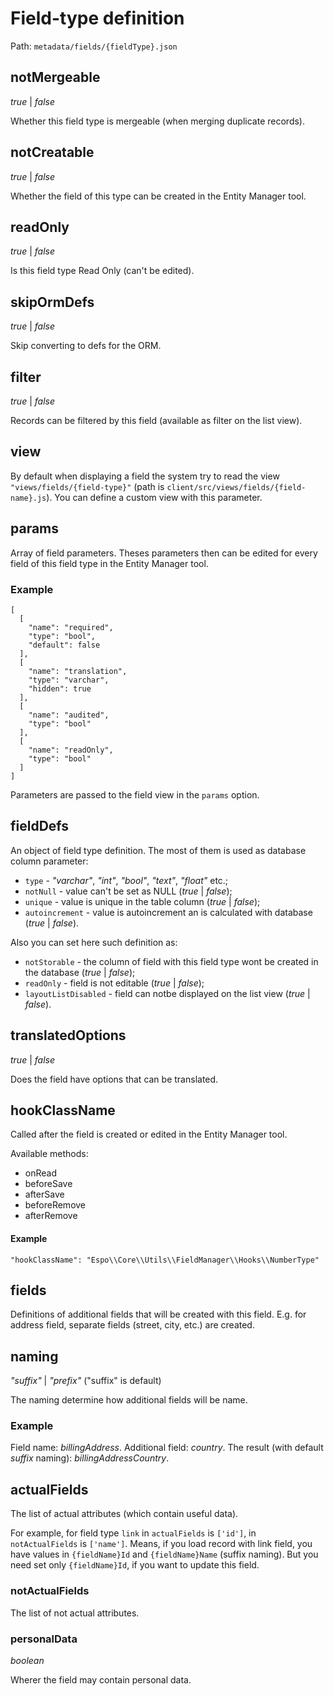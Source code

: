 # Field-type definition

Path: `metadata/fields/{fieldType}.json`

## notMergeable

_true_ | _false_

Whether this field type is mergeable (when merging duplicate records).

## notCreatable

_true_ | _false_

Whether the field of this type can be created in the Entity Manager tool.

## readOnly

_true_ | _false_

Is this field type Read Only (can't be edited).
 
## skipOrmDefs

_true_ | _false_

Skip converting to defs for the ORM.

## filter

_true_ | _false_

Records can be filtered by this field (available as filter on the list view). 

## view

By default when displaying a field the system try to read the view `"views/fields/{field-type}"` (path is `client/src/views/fields/{field-name}.js`). You can define a custom view with this parameter.

## params

Array of field parameters. Theses parameters then can be edited for every field of this field type in the Entity Manager tool.

### Example

```
[
  [
    "name": "required",
    "type": "bool",
    "default": false
  ],
  [
    "name": "translation",
    "type": "varchar",
    "hidden": true
  ],
  [
    "name": "audited",
    "type": "bool"
  ],
  [
    "name": "readOnly",
    "type": "bool"
  ]
]
```

Parameters are passed to the field view in the `params` option.

## fieldDefs

An object of field type definition. The most of them is used as database column parameter:
- `type` - _"varchar"_, _"int"_, _"bool"_, _"text"_, _"float"_ etc.;
- `notNull` - value can't be set as NULL (_true_ | _false_);
- `unique` - value is unique in the table column (_true_ | _false_);
- `autoincrement` - value is autoincrement an is calculated with database (_true_ | _false_).

Also you can set here such definition as:
- `notStorable` - the column of field with this field type wont be created in the database (_true_ | _false_);
- `readOnly` - field is not editable (_true_ | _false_);
- `layoutListDisabled` - field can notbe displayed on the list view (_true_ | _false_).

## translatedOptions

_true_ | _false_

Does the field have options that can be translated.


## hookClassName

Called after the field is created or edited in the Entity Manager tool.

Available methods:

- onRead
- beforeSave
- afterSave
- beforeRemove
- afterRemove

#### Example

```
"hookClassName": "Espo\\Core\\Utils\\FieldManager\\Hooks\\NumberType"
```

## fields

Definitions of additional fields that will be created with this field. E.g. for address field, separate fields (street, city, etc.) are created.


## naming

_"suffix"_ | _"prefix"_ ("suffix" is default)

The naming determine how additional fields will be name.

### Example

Field name: *billingAddress*.
Additional field: *country*.
The result (with default _suffix_ naming): *billingAddressCountry*.

## actualFields

The list of actual attributes (which contain useful data). 

For example, for field type `link` in `actualFields` is `['id']`, in `notActualFields` is `['name']`.
Means, if you load record with link field, you have values in `{fieldName}Id` and `{fieldName}Name` (suffix naming). But you need set only `{fieldName}Id`, if you want to update this field.

### notActualFields

The list of not actual attributes.


### personalData

*boolean*

Wherer the field may contain personal data.
